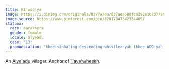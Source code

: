 ```yaml
---
title: Ki'woo'ya
image: https://i.pinimg.com/originals/83/7a/da/837ada5edfca292e1b237795535923a3.jpg
image-source: https://www.pinterest.com/pin/32017847342334469/
statbox:
  race: aarakocra
  gender: female
  locale: alyeadu
  case: "13"
  pronunciation: "khee-<inhaling-descending-whistle>-yah (khee-WOO-yah)"
---
```


An [Alye'adu](../locales/alyeadu) villager. Anchor of [Haye'wheekh](hayewheekh).

